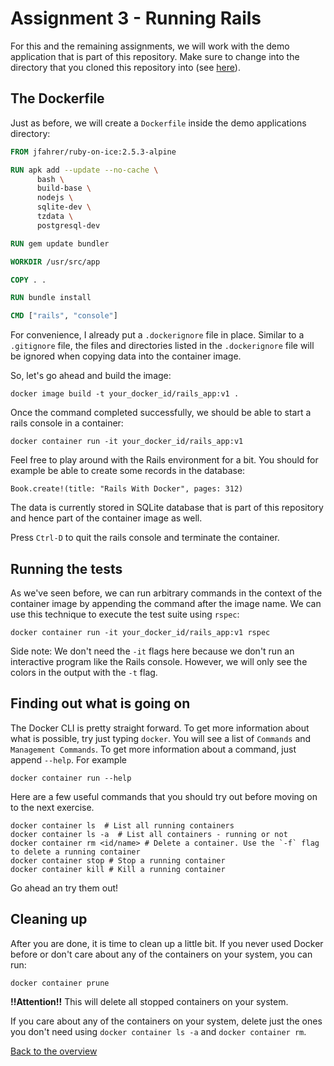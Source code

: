 # Assignment 3 - Running Rails

For this and the remaining assignments, we will work with the demo application that is part of this repository. Make sure to change into the directory that you cloned this repository into (see [here](../README.md#getting-started)). 

## The Dockerfile
Just as before, we will create a `Dockerfile` inside the demo applications directory:
```Dockerfile
FROM jfahrer/ruby-on-ice:2.5.3-alpine

RUN apk add --update --no-cache \
      bash \
      build-base \
      nodejs \
      sqlite-dev \
      tzdata \
      postgresql-dev

RUN gem update bundler

WORKDIR /usr/src/app

COPY . .

RUN bundle install

CMD ["rails", "console"]
```

For convenience, I already put a `.dockerignore` file in place. Similar to a `.gitignore` file, the files and directories listed in the `.dockerignore` file will be ignored when copying data into the container image.

So, let's go ahead and build the image:
```
docker image build -t your_docker_id/rails_app:v1 .
```

Once the command completed successfully, we should be able to start a rails console in a container:
```
docker container run -it your_docker_id/rails_app:v1
```

Feel free to play around with the Rails environment for a bit. You should for example be able to create some records in the database:
```
Book.create!(title: "Rails With Docker", pages: 312)
```

The data is currently stored in SQLite database that is part of this repository and hence part of the container image as well.

Press `Ctrl-D` to quit the rails console and terminate the container.

## Running the tests
As we've seen before, we can run arbitrary commands in the context of the container image by appending the command after the image name. We can use this technique to execute the test suite using `rspec`:
```
docker container run -it your_docker_id/rails_app:v1 rspec
```

Side note: We don't need the `-it` flags here because we don't run an interactive program like the Rails console. However, we will only see the colors in the output with the `-t` flag.

## Finding out what is going on
The Docker CLI is pretty straight forward. To get more information about what is possible, try just typing `docker`.
You will see a list of `Commands` and `Management Commands`. To get more information about a command, just append `--help`. For example
```
docker container run --help
```

Here are a few useful commands that you should try out before moving on to the next exercise.
```
docker container ls  # List all running containers
docker container ls -a  # List all containers - running or not
docker container rm <id/name> # Delete a container. Use the `-f` flag to delete a running container
docker container stop # Stop a running container
docker container kill # Kill a running container
```

Go ahead an try them out!

## Cleaning up
After you are done, it is time to clean up a little bit. If you never used Docker before or don't care about any of the containers on your system, you can run:
```
docker container prune
```

**!!Attention!!** This will delete all stopped containers on your system.

If you care about any of the containers on your system, delete just the ones you don't need using `docker container ls -a` and `docker container rm`.

[Back to the overview](../README.md#assignments)
